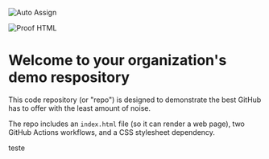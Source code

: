 ![Auto Assign](https://github.com/astro-ux-org/demo-repository/actions/workflows/auto-assign.yml/badge.svg)

![Proof HTML](https://github.com/astro-ux-org/demo-repository/actions/workflows/proof-html.yml/badge.svg)

# Welcome to your organization's demo respository
This code repository (or "repo") is designed to demonstrate the best GitHub has to offer with the least amount of noise.

The repo includes an `index.html` file (so it can render a web page), two GitHub Actions workflows, and a CSS stylesheet dependency.

teste
